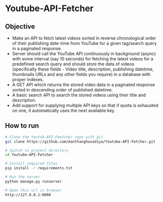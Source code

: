 # Youtube-API-Fetcher

## Objective
* Make an API to fetch latest videos sorted in reverse chronological order of their publishing date-time from YouTube for a given tag/search query in a paginated response.
* Server should call the YouTube API continuously in background (async) with some interval (say 10 seconds) for fetching the latest videos for a predefined search query and should store the data of videos (specifically these fields - Video title, description, publishing datetime, thumbnails URLs and any other fields you require) in a database with proper indexes.
* A GET API which returns the stored video data in a paginated response sorted in descending order of published datetime.
* A basic search API to search the stored videos using their title and description.
* Add support for supplying multiple API keys so that if quota is exhausted on one, it automatically uses the next available key.

## How to run
```bash
# Clone the Youtub-API-Feetcher repo with git
git clone https://github.com/manthanghasadiya/Youtube-API-Fetcher.git

# Switch to project directory
cd Youtube-API-Fetcher

# Install required files
pip install -r requirements.txt

# Run the server
python manage.py runserver

# Open this url in browser
http://127.0.0.1:8000
```
